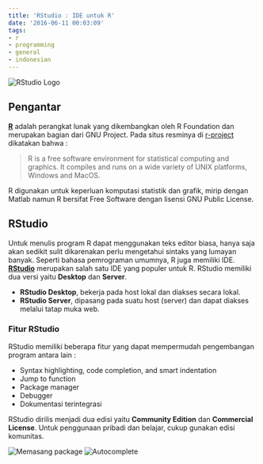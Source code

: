 ```yaml
---
title: 'RStudio : IDE untuk R'
date: '2016-06-11 00:03:09'
tags:
- r
- programming
- general
- indonesian
---
```


![RStudio Logo](https://rizkidoank.sgp1.digitaloceanspaces.com/rizkidoank/images/2016/06/rstudio_logo.jpg)
## Pengantar
[**R**](https://www.r-project.org/) adalah perangkat lunak yang dikembangkan oleh R Foundation dan merupakan bagian dari GNU Project. Pada situs resminya di [r-project](https://www.r-project.org/) dikatakan bahwa :
> R is a free software environment for statistical computing and graphics. It compiles and runs on a wide variety of UNIX platforms, Windows and MacOS.

R digunakan untuk keperluan komputasi statistik dan grafik, mirip dengan Matlab namun R bersifat Free Software dengan lisensi GNU Public License.

## RStudio
Untuk menulis program R dapat menggunakan teks editor biasa, hanya saja akan sedikit sulit dikarenakan perlu mengetahui sintaks yang lumayan banyak. Seperti bahasa pemrograman umumnya, R juga memiliki IDE. [**RStudio**](https://www.rstudio.com/products/rstudio/) merupakan salah satu IDE yang populer untuk R. RStudio memiliki dua versi yaitu **Desktop** dan **Server**.

* **RStudio Desktop**, bekerja pada host lokal dan diakses secara lokal.
* **RStudio Server**, dipasang pada suatu host (server) dan dapat diakses melalui tatap muka web.

### Fitur RStudio
RStudio memiliki beberapa fitur yang dapat mempermudah pengembangan program antara lain :

* Syntax highlighting, code completion, and smart indentation
* Jump to function
* Package manager
* Debugger
* Dokumentasi terintegrasi

RStudio dirilis menjadi dua edisi yaitu **Community Edition** dan **Commercial License**. Untuk penggunaan pribadi dan belajar, cukup gunakan edisi komunitas.

![Memasang package](https://rizkidoank.sgp1.digitaloceanspaces.com/rizkidoank/images/2016/06/rstudio_install_01.jpg)
![Autocomplete](https://rizkidoank.sgp1.digitaloceanspaces.com/rizkidoank/images/2016/06/rstudio_install_02.jpg)
